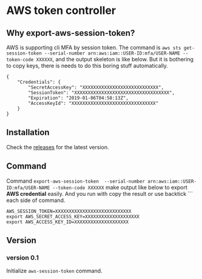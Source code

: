 # AWS token controller

## Why export-aws-session-token?

AWS  is supporting cli MFA by session token. The command is `aws sts get-session-token --serial-number arn:aws:iam::USER-ID:mfa/USER-NAME --token-code XXXXXX`, and the output skeleton is like below. But it is bothering to copy keys, there is needs to do this boring stuff automatically.

```
{
    "Credentials": {
        "SecretAccessKey": "XXXXXXXXXXXXXXXXXXXXXXXXXXXX",
        "SessionToken": "XXXXXXXXXXXXXXXXXXXXXXXXXXXXXXXXXXX",
        "Expiration": "2019-01-06T04:58:13Z",
        "AccessKeyId": "XXXXXXXXXXXXXXXXXXXXXXXXXXXXXXX"
    }
}
``` 


## Installation

Check the [releases](https://github.com/Buzzvil/export-aws-session-token/releases) for the latest version.

## Command 

Command `export-aws-session-token  --serial-number arn:aws:iam::USER-ID:mfa/USER-NAME --token-code XXXXXX` make output like below to export **AWS credential** easily. And you run with copy the result or use backtick `\`` each side of command.

```
AWS_SESSION_TOKEN=XXXXXXXXXXXXXXXXXXXXXXXXXXXX
export AWS_SECRET_ACCESS_KEY=XXXXXXXXXXXXXXXXXXXX
export AWS_ACCESS_KEY_ID=XXXXXXXXXXXXXXXXXXXX
```

## Version
 
### version 0.1

Initialize `aws-session-token` command.
